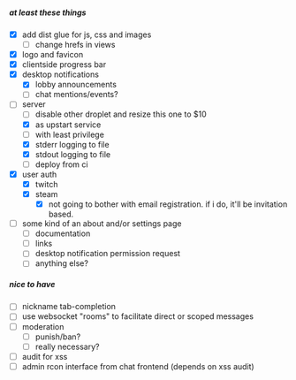 
##### at least these things

- [x] add dist glue for js, css and images
  + [ ] change hrefs in views
- [x] logo and favicon
- [x] clientside progress bar
- [x] desktop notifications
  + [x] lobby announcements
  + [ ] chat mentions/events?
- [ ] server
  + [ ] disable other droplet and resize this one to $10
  + [x] as upstart service
  + [ ] with least privilege
  + [x] stderr logging to file
  + [x] stdout logging to file
  + [ ] deploy from ci
- [x] user auth
  + [x] twitch
  + [x] steam
    * [x] not going to bother with email registration. if i do, it'll be invitation based.
- [ ] some kind of an about and/or settings page
  + [ ] documentation
  + [ ] links
  + [ ] desktop notification permission request
  + [ ] anything else?

##### nice to have

- [ ] nickname tab-completion
- [ ] use websocket "rooms" to facilitate direct or scoped messages
- [ ] moderation
  + [ ] punish/ban?
  + [ ] really necessary?
- [ ] audit for xss
- [ ] admin rcon interface from chat frontend (depends on xss audit)

